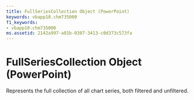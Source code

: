 ```yaml
---
title: FullSeriesCollection Object (PowerPoint)
keywords: vbapp10.chm735000
f1_keywords:
- vbapp10.chm735000
ms.assetid: 2142a997-a01b-0307-3413-c0d373c573fa
---
```



# FullSeriesCollection Object (PowerPoint)

Represents the full collection of all chart series, both filtered and unfiltered.



